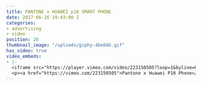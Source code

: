```yaml
---
title: PANTONE x HUAWEI p10 SMART PHONE
date: 2017-06-26 19:43:00 Z
categories:
- advertising
- video
position: 26
thumbnail_image: "/uploads/giphy-4be66b.gif"
has_video: true
video_embeds:
- |-
  <iframe src="https://player.vimeo.com/video/223150505?loop=1&byline=0&portrait=0" width="1280" height="720" frameborder="0" webkitallowfullscreen mozallowfullscreen allowfullscreen></iframe>
  <p><a href="https://vimeo.com/223150505">Pantone x Huawei P10 Phone</a> from <a href="https://vimeo.com/user30551234">Batu Projects</a> on <a href="https://vimeo.com">Vimeo</a>.</p>
---
```


